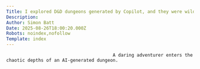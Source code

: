 ```yaml
---
Title: I explored D&D dungeons generated by Copilot, and they were wilder than I expected
Description: 
Author: Simon Batt
Date: 2025-08-26T18:00:20.000Z
Robots: noindex,nofollow
Template: index
---
```


                                            A daring adventurer enters the chaotic depths of an AI-generated dungeon.
                                        